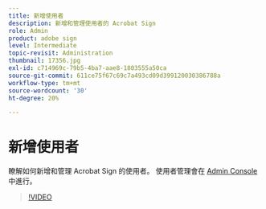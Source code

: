 ```yaml
---
title: 新增使用者
description: 新增和管理使用者的 Acrobat Sign
role: Admin
product: adobe sign
level: Intermediate
topic-revisit: Administration
thumbnail: 17356.jpg
exl-id: c714969c-79b5-4ba7-aae8-1803555a50ca
source-git-commit: 611ce75f67c69c7a493cd09d399120030386788a
workflow-type: tm+mt
source-wordcount: '30'
ht-degree: 20%

---
```


# 新增使用者

瞭解如何新增和管理 Acrobat Sign 的使用者。 使用者管理會在 [ Admin Console ](https://adminconsole.adobe.com/tw) 中進行。

>[!VIDEO](https://video.tv.adobe.com/v/3419315?quality=12&learn=on&hidetitle=true)
